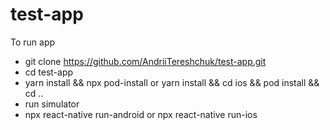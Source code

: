 # test-app
To run app
- git clone https://github.com/AndriiTereshchuk/test-app.git
- cd test-app
- yarn install && npx pod-install or yarn install && cd ios && pod install && cd ..
- run simulator
- npx react-native run-android or npx react-native run-ios